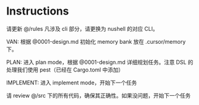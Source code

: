 # Instructions

请更新 @/rules 凡涉及 cli 部分，请更换为 nushell 的对应 CLI。

VAN: 根据 @0001-design.md  初始化 memory bank 放在 .cursor/memory 下。

PLAN: 进入 plan mode，根据 @0001-design.md  详细规划任务。注意 DSL 的处理我们使用 pest（已经在 Cargo.toml 中添加）

IMPLEMENT: 进入 implement mode，开始下一个任务

请 review @/src 下的所有代码，确保其正确性。如果没问题，开始下一个任务
